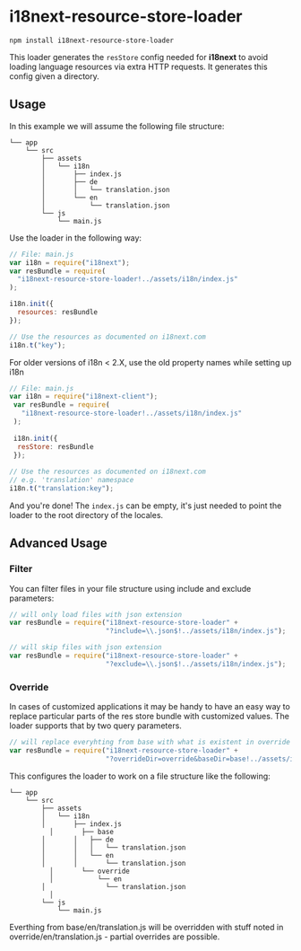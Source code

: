 # i18next-resource-store-loader

`npm install i18next-resource-store-loader`

This loader generates the `resStore` config needed for **i18next** to avoid loading language resources via extra HTTP requests. It generates this config given a directory.

## Usage

In this example we will assume the following file structure:

```
└── app
    └── src
        ├── assets
        │   └── i18n
        │       ├── index.js
        │       ├── de
        │       │   └── translation.json
        │       └── en
        │           └── translation.json
        └── js
            └── main.js
```

Use the loader in the following way:

```javascript
// File: main.js
var i18n = require("i18next");
var resBundle = require(
  "i18next-resource-store-loader!../assets/i18n/index.js"
);

i18n.init({
  resources: resBundle
});

// Use the resources as documented on i18next.com
i18n.t("key");
```

For older versions of i18n < 2.X, use the old property names while setting up i18n
 ```javascript
 // File: main.js
 var i18n = require("i18next-client");
  var resBundle = require(
    "i18next-resource-store-loader!../assets/i18n/index.js"
  );
  		  
  i18n.init({
   resStore: resBundle
  });
  		  
 // Use the resources as documented on i18next.com	
 // e.g. 'translation' namespace
 i18n.t("translation:key");		
 ```

And you're done! The `index.js` can be empty, it's just needed to point the loader to the root directory of the locales.

## Advanced Usage

### Filter
You can filter files in your file structure using include and exclude parameters:

```javascript
// will only load files with json extension
var resBundle = require("i18next-resource-store-loader" +
                        "?include=\\.json$!../assets/i18n/index.js");
```

```javascript
// will skip files with json extension
var resBundle = require("i18next-resource-store-loader" +
                        "?exclude=\\.json$!../assets/i18n/index.js");
```

### Override
In cases of customized applications it may be handy to have an easy way to replace particular parts of the res store bundle with customized values. The loader supports that by two query parameters.

```javascript
// will replace everyhting from base with what is existent in override
var resBundle = require("i18next-resource-store-loader" +
                        "?overrideDir=override&baseDir=base!../assets/i18n/index.js");
```
This configures the loader to work on a file structure like the following:

```
└── app
    └── src
        ├── assets
        │   └── i18n
        │       ├── index.js
		  │       ├── base
        │       │   ├── de
        │       │   │   └── translation.json
        │       │   └── en
        │       │       └── translation.json
		  │       └── override
		  │           └── en
        │               └── translation.json
		  │
        └── js
            └── main.js
```

Everthing from base/en/translation.js will be overridden with stuff noted in override/en/translation.js - partial overrides are possible.